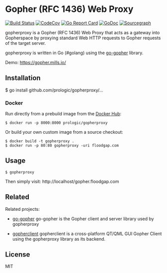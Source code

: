 # Gopher (RFC 1436) Web Proxy

[![Build Status](https://cloud.drone.io/api/badges/prologic/gopherproxy/status.svg)](https://cloud.drone.io/prologic/gopherproxy)
[![CodeCov](https://codecov.io/gh/prologic/gopherproxy/branch/master/graph/badge.svg)](https://codecov.io/gh/prologic/gopherproxy)
[![Go Report Card](https://goreportcard.com/badge/prologic/gopherproxy)](https://goreportcard.com/report/prologic/gopherproxy)
[![GoDoc](https://godoc.org/github.com/prologic/gopherproxy?status.svg)](https://godoc.org/github.com/prologic/gopherproxy) 
[![Sourcegraph](https://sourcegraph.com/github.com/prologic/gopherproxy/-/badge.svg)](https://sourcegraph.com/github.com/prologic/gopherproxy?badge)

gopherproxy is a Gopher (RFC 1436) Web Proxy that acts as a gateway into Gopherspace
by proxying standard Web HTTP requests to Gopher requests of the target server.

gopherproxy is written in Go (#golang) using the
[go-gopher](https://github.com/prologic/go-gopher) library.

Demo: https://gopher.mills.io/

## Installation
  
  $ go install github.com/prologic/gopherproxy/...

### Docker

Run directly from a prebuild image from the [Docker Hub](https://hub.docker.com):

```#!bash
$ docker run -p 8000:8000 prologic/gopherproxy
```

Or build your own custom image from a source checkout:

```#!bash
$ docker build -t gopherproxy .
$ docker run -p 80:80 gopherproxy -uri floodgap.com
```

## Usage

```#!bash
$ gopherproxy
```

Then simply visit: http://localhost/gopher.floodgap.com

## Related

Related projects:

- [go-gopher](https://github.com/prologic/go-gopher)
  go-gopher is the Gopher client and server library used by gopherproxy

- [gopherclient](https://github.com/prologic/gopherclient)
  gopherclient is a cross-platform QT/QML GUI Gopher Client
  using the gopherproxy library as its backend.

## License

MIT
